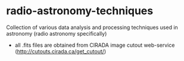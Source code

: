# radio-astronomy-techniques
Collection of various data analysis and processing techniques used in astronomy (radio astronomy specifically)

- all .fits files are obtained from CIRADA image cutout web-service (http://cutouts.cirada.ca/get_cutout/)
